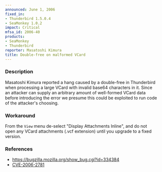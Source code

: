 ```yaml
---
announced: June 1, 2006
fixed_in:
- Thunderbird 1.5.0.4
- SeaMonkey 1.0.2
impact: Critical
mfsa_id: 2006-40
products:
- SeaMonkey
- Thunderbird
reporter: Masatoshi Kimura
title: Double-free on malformed VCard
---
```


<h3>Description</h3>

<p>Masatoshi Kimura reported a hang caused by a double-free in Thunderbird
when processing a large VCard with invalid base64 characters in it.
Since an attacker can supply an arbitrary amount of
well-formed VCard data before introducing the error we presume this could
be exploited to run code of the attacker's choosing.</p>

<h3>Workaround</h3>

<p>From the <code>View</code> menu de-select "Display Attachments Inline", and do not open
any VCard attachments (.vcf extension) until you upgrade to a fixed version.</p>

<h3>References</h3>

<ul>
<li><a href="https://bugzilla.mozilla.org/show_bug.cgi?id=334384">
https://bugzilla.mozilla.org/show_bug.cgi?id=334384</a></li>
<li><a class="ex-ref" href="http://www.cve.mitre.org/cgi-bin/cvename.cgi?name=CVE-2006-2781">CVE-2006-2781</a></li>
</ul>



